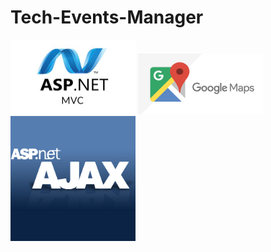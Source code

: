 # Tech-Events-Manager




<p float="left">
  <img src="platform_images/asp-net-mvc-1-.jpg" width="200">
  <img src="platform_images/Google-maps-changes.jpg" width="200">
  <img src="platform_images/asp-net-ajax2.png" width="200">
  </p>
  
